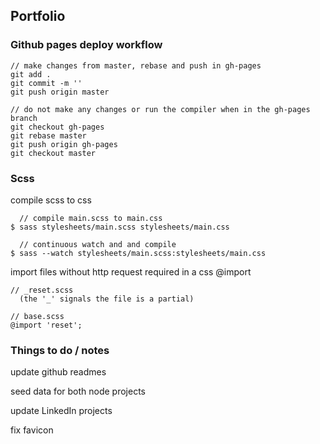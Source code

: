 ## Portfolio

### Github pages deploy workflow
```
// make changes from master, rebase and push in gh-pages
git add .
git commit -m ''
git push origin master
```

```
// do not make any changes or run the compiler when in the gh-pages branch
git checkout gh-pages
git rebase master
git push origin gh-pages
git checkout master
```
### Scss
compile scss to css
```
  // compile main.scss to main.css
$ sass stylesheets/main.scss stylesheets/main.css         

  // continuous watch and and compile
$ sass --watch stylesheets/main.scss:stylesheets/main.css 
```
import files without http request required in a css @import
```
// _reset.scss 
  (the '_' signals the file is a partial)

// base.scss
@import 'reset';
```

### Things to do / notes

update github readmes

seed data for both node projects

update LinkedIn projects

fix favicon

